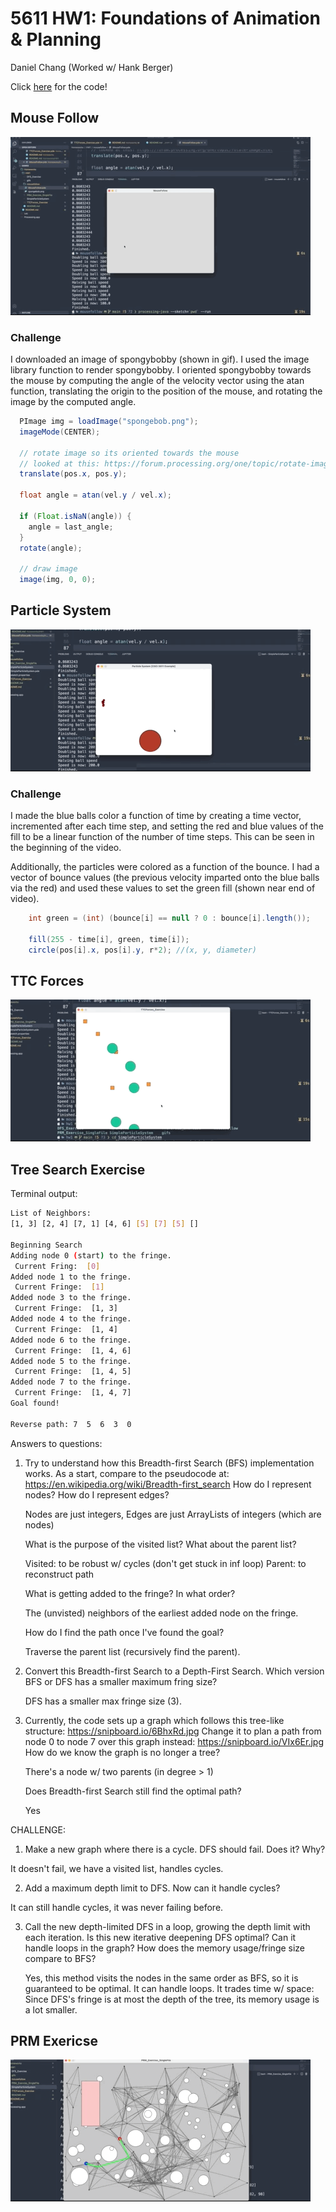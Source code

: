 # 5611 HW1: Foundations of Animation & Planning

Daniel Chang
(Worked w/ Hank Berger)

Click [here](https://github.com/danielchang2002/5611/tree/main/HW1) for the code!

## Mouse Follow

![Video](https://raw.githubusercontent.com/danielchang2002/5611/main/HW1/assets/mousefollow.gif)

### Challenge
I downloaded an image of spongybobby (shown in gif). 
I used the image library function to render spongybobby.
I oriented spongybobby towards the mouse by computing the angle of the velocity vector using the atan function, translating the origin to the position of the mouse, and rotating the image by the computed angle.
```java
  PImage img = loadImage("spongebob.png");
  imageMode(CENTER);

  // rotate image so its oriented towards the mouse
  // looked at this: https://forum.processing.org/one/topic/rotate-image.html
  translate(pos.x, pos.y);

  float angle = atan(vel.y / vel.x);

  if (Float.isNaN(angle)) {
    angle = last_angle;
  }
  rotate(angle);

  // draw image
  image(img, 0, 0);
```


## Particle System
![Video](https://raw.githubusercontent.com/danielchang2002/5611/main/HW1/assets/particle.gif)

### Challenge
I made the blue balls color a function of time by creating a time vector, incremented after each time step, and setting the red and blue values of the fill to be a linear function of the number of time steps. This can be seen in the beginning of the video.

Additionally, the particles were colored as a function of the bounce. I had a vector of bounce values (the previous velocity imparted onto the blue balls via the red) and used these values to set the green fill (shown near end of video).

```java
    int green = (int) (bounce[i] == null ? 0 : bounce[i].length());

    fill(255 - time[i], green, time[i]); 
    circle(pos[i].x, pos[i].y, r*2); //(x, y, diameter)
```

## TTC Forces

![Video](https://raw.githubusercontent.com/danielchang2002/5611/main/HW1/assets/ttc.gif)

## Tree Search Exercise

Terminal output:
```bash
List of Neighbors:
[1, 3] [2, 4] [7, 1] [4, 6] [5] [7] [5] []

Beginning Search
Adding node 0 (start) to the fringe.
 Current Fring:  [0]
Added node 1 to the fringe.
 Current Fringe:  [1]
Added node 3 to the fringe.
 Current Fringe:  [1, 3]
Added node 4 to the fringe.
 Current Fringe:  [1, 4]
Added node 6 to the fringe.
 Current Fringe:  [1, 4, 6]
Added node 5 to the fringe.
 Current Fringe:  [1, 4, 5]
Added node 7 to the fringe.
 Current Fringe:  [1, 4, 7]
Goal found!

Reverse path: 7  5  6  3  0  
```

Answers to questions:
  1. Try to understand how this Breadth-first Search (BFS) implementation works.
      As a start, compare to the pseudocode at: https://en.wikipedia.org/wiki/Breadth-first_search
      How do I represent nodes? How do I represent edges?
      
      Nodes are just integers, Edges are just ArrayLists of integers (which are nodes)
      
      What is the purpose of the visited list? What about the parent list?
      
      Visited: to be robust w/ cycles (don't get stuck in inf loop)
      Parent: to reconstruct path
      
      What is getting added to the fringe? In what order?

      The (unvisted) neighbors of the earliest added node on the fringe.
      
      How do I find the path once I've found the goal?

      Traverse the parent list (recursively find the parent).
      
  2. Convert this Breadth-first Search to a Depth-First Search.
      Which version BFS or DFS has a smaller maximum fring size?

      DFS has a smaller max fringe size (3).
      
  3. Currently, the code sets up a graph which follows this tree-like structure: https://snipboard.io/6BhxRd.jpg
      Change it to plan a path from node 0 to node 7 over this graph instead: https://snipboard.io/VIx6Er.jpg
      How do we know the graph is no longer a tree?

      There's a node w/ two parents (in degree > 1)
      
      Does Breadth-first Search still find the optimal path?

      Yes
      
CHALLENGE:
  1. Make a new graph where there is a cycle. DFS should fail. Does it? Why?

  It doesn't fail, we have a visited list, handles cycles.
  
  2. Add a maximum depth limit to DFS. Now can it handle cycles?

  It can still handle cycles, it was never failing before.
  
  3. Call the new depth-limited DFS in a loop, growing the depth limit with each
      iteration. Is this new iterative deepening DFS optimal? Can it handle loops
      in the graph? How does the memory usage/fringe size compare to BFS?

      Yes, this method visits the nodes in the same order as BFS, so it is guaranteed to be optimal. It can handle loops. It trades time w/ space: Since DFS's fringe is at most the depth of the tree, its memory usage is a lot smaller.

## PRM Exericse

![Video](https://raw.githubusercontent.com/danielchang2002/5611/main/HW1/assets/PRM.gif)